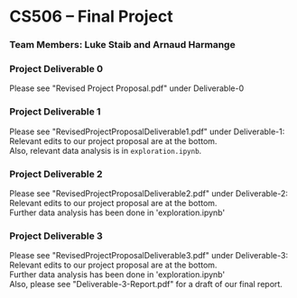 # CS506 – Final Project
### Team Members: Luke Staib and Arnaud Harmange

### Project Deliverable 0
Please see "Revised Project Proposal.pdf" under Deliverable-0

### Project Deliverable 1
Please see "RevisedProjectProposalDeliverable1.pdf" under Deliverable-1:</br>
Relevant edits to our project proposal are at the bottom.</br>
Also, relevant data analysis is in `exploration.ipynb`.

### Project Deliverable 2
Please see "RevisedProjectProposalDeliverable2.pdf" under Deliverable-2:</br>
Relevant edits to our project proposal are at the bottom.</br>
Further data analysis has been done in 'exploration.ipynb'

### Project Deliverable 3
Please see "RevisedProjectProposalDeliverable3.pdf" under Deliverable-3:</br>
Relevant edits to our project proposal are at the bottom.</br>
Further data analysis has been done in 'exploration.ipynb'</br>
Also, please see "Deliverable-3-Report.pdf" for a draft of our final report.
